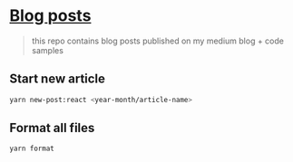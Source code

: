 # [Blog posts](https://medium.com/@martin_hotell/latest)

> this repo contains blog posts published on my medium blog + code samples

## Start new article

```sh
yarn new-post:react <year-month/article-name>
```

## Format all files

```sh
yarn format
```
